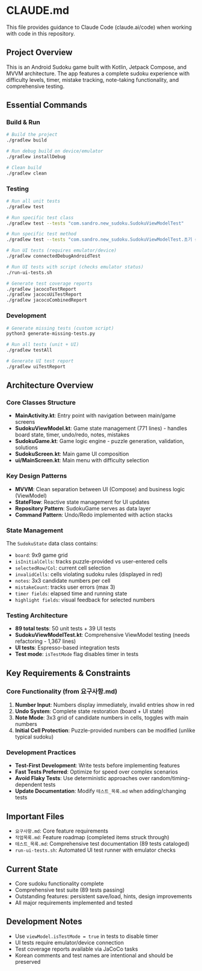 # CLAUDE.md

This file provides guidance to Claude Code (claude.ai/code) when working with code in this
repository.

## Project Overview

This is an Android Sudoku game built with Kotlin, Jetpack Compose, and MVVM architecture. The app
features a complete sudoku experience with difficulty levels, timer, mistake tracking, note-taking
functionality, and comprehensive testing.

## Essential Commands

### Build & Run

```bash
# Build the project
./gradlew build

# Run debug build on device/emulator
./gradlew installDebug

# Clean build
./gradlew clean
```

### Testing

```bash
# Run all unit tests
./gradlew test

# Run specific test class
./gradlew test --tests "com.sandro.new_sudoku.SudokuViewModelTest"

# Run specific test method
./gradlew test --tests "com.sandro.new_sudoku.SudokuViewModelTest.초기 상태가 올바르게 설정되는지 테스트"

# Run UI tests (requires emulator/device)
./gradlew connectedDebugAndroidTest

# Run UI tests with script (checks emulator status)
./run-ui-tests.sh

# Generate test coverage reports
./gradlew jacocoTestReport
./gradlew jacocoUiTestReport
./gradlew jacocoCombinedReport
```

### Development

```bash
# Generate missing tests (custom script)
python3 generate-missing-tests.py

# Run all tests (unit + UI)
./gradlew testAll

# Generate UI test report
./gradlew uiTestReport
```

## Architecture Overview

### Core Classes Structure

- **MainActivity.kt**: Entry point with navigation between main/game screens
- **SudokuViewModel.kt**: Game state management (771 lines) - handles board state, timer, undo/redo,
  notes, mistakes
- **SudokuGame.kt**: Game logic engine - puzzle generation, validation, solutions
- **SudokuScreen.kt**: Main game UI composition
- **ui/MainScreen.kt**: Main menu with difficulty selection

### Key Design Patterns

- **MVVM**: Clean separation between UI (Compose) and business logic (ViewModel)
- **StateFlow**: Reactive state management for UI updates
- **Repository Pattern**: SudokuGame serves as data layer
- **Command Pattern**: Undo/Redo implemented with action stacks

### State Management

The `SudokuState` data class contains:

- `board`: 9x9 game grid
- `isInitialCells`: tracks puzzle-provided vs user-entered cells
- `selectedRow/Col`: current cell selection
- `invalidCells`: cells violating sudoku rules (displayed in red)
- `notes`: 3x3 candidate numbers per cell
- `mistakeCount`: tracks user errors (max 3)
- `timer fields`: elapsed time and running state
- `highlight fields`: visual feedback for selected numbers

### Testing Architecture

- **89 total tests**: 50 unit tests + 39 UI tests
- **SudokuViewModelTest.kt**: Comprehensive ViewModel testing (needs refactoring - 1,367 lines)
- **UI tests**: Espresso-based integration tests
- **Test mode**: `isTestMode` flag disables timer in tests

## Key Requirements & Constraints

### Core Functionality (from 요구사항.md)

1. **Number Input**: Numbers display immediately, invalid entries show in red
2. **Undo System**: Complete state restoration (board + UI state)
3. **Note Mode**: 3x3 grid of candidate numbers in cells, toggles with main numbers
4. **Initial Cell Protection**: Puzzle-provided numbers can be modified (unlike typical sudoku)

### Development Practices

- **Test-First Development**: Write tests before implementing features
- **Fast Tests Preferred**: Optimize for speed over complex scenarios
- **Avoid Flaky Tests**: Use deterministic approaches over random/timing-dependent tests
- **Update Documentation**: Modify `테스트_목록.md` when adding/changing tests

## Important Files

- `요구사항.md`: Core feature requirements
- `작업목록.md`: Feature roadmap (completed items struck through)
- `테스트_목록.md`: Comprehensive test documentation (89 tests cataloged)
- `run-ui-tests.sh`: Automated UI test runner with emulator checks

## Current State

- Core sudoku functionality complete
- Comprehensive test suite (89 tests passing)
- Outstanding features: persistent save/load, hints, design improvements
- All major requirements implemented and tested

## Development Notes

- Use `viewModel.isTestMode = true` in tests to disable timer
- UI tests require emulator/device connection
- Test coverage reports available via JaCoCo tasks
- Korean comments and test names are intentional and should be preserved